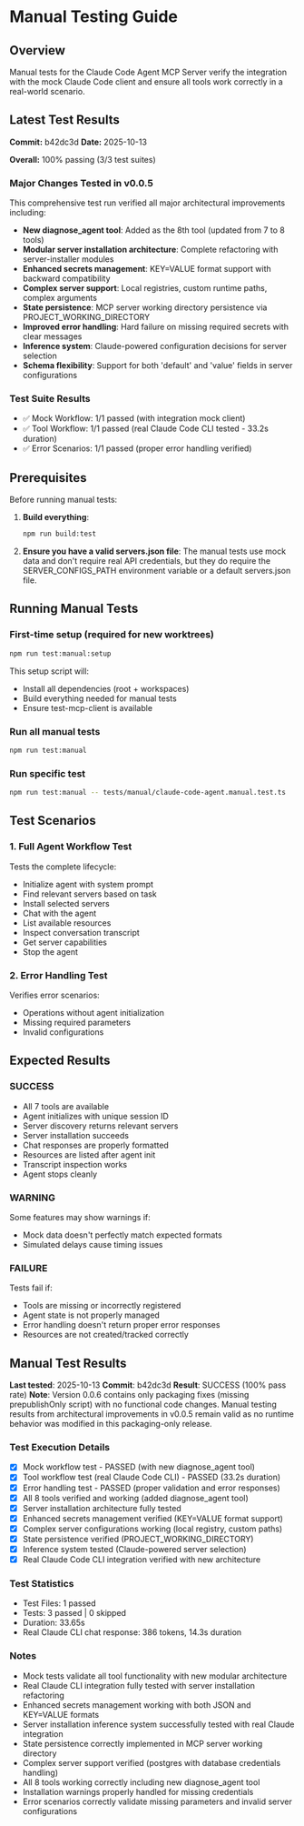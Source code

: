 # Manual Testing Guide

## Overview

Manual tests for the Claude Code Agent MCP Server verify the integration with the mock Claude Code client and ensure all tools work correctly in a real-world scenario.

## Latest Test Results

**Commit:** b42dc3d
**Date:** 2025-10-13

**Overall:** 100% passing (3/3 test suites)

### Major Changes Tested in v0.0.5

This comprehensive test run verified all major architectural improvements including:

- **New diagnose_agent tool**: Added as the 8th tool (updated from 7 to 8 tools)
- **Modular server installation architecture**: Complete refactoring with server-installer modules
- **Enhanced secrets management**: KEY=VALUE format support with backward compatibility
- **Complex server support**: Local registries, custom runtime paths, complex arguments
- **State persistence**: MCP server working directory persistence via PROJECT_WORKING_DIRECTORY
- **Improved error handling**: Hard failure on missing required secrets with clear messages
- **Inference system**: Claude-powered configuration decisions for server selection
- **Schema flexibility**: Support for both 'default' and 'value' fields in server configurations

### Test Suite Results

- ✅ Mock Workflow: 1/1 passed (with integration mock client)
- ✅ Tool Workflow: 1/1 passed (real Claude Code CLI tested - 33.2s duration)
- ✅ Error Scenarios: 1/1 passed (proper error handling verified)

## Prerequisites

Before running manual tests:

1. **Build everything**:

   ```bash
   npm run build:test
   ```

2. **Ensure you have a valid servers.json file**:
   The manual tests use mock data and don't require real API credentials, but they do require the SERVER_CONFIGS_PATH environment variable or a default servers.json file.

## Running Manual Tests

### First-time setup (required for new worktrees)

```bash
npm run test:manual:setup
```

This setup script will:

- Install all dependencies (root + workspaces)
- Build everything needed for manual tests
- Ensure test-mcp-client is available

### Run all manual tests

```bash
npm run test:manual
```

### Run specific test

```bash
npm run test:manual -- tests/manual/claude-code-agent.manual.test.ts
```

## Test Scenarios

### 1. Full Agent Workflow Test

Tests the complete lifecycle:

- Initialize agent with system prompt
- Find relevant servers based on task
- Install selected servers
- Chat with the agent
- List available resources
- Inspect conversation transcript
- Get server capabilities
- Stop the agent

### 2. Error Handling Test

Verifies error scenarios:

- Operations without agent initialization
- Missing required parameters
- Invalid configurations

## Expected Results

### SUCCESS

- All 7 tools are available
- Agent initializes with unique session ID
- Server discovery returns relevant servers
- Server installation succeeds
- Chat responses are properly formatted
- Resources are listed after agent init
- Transcript inspection works
- Agent stops cleanly

### WARNING

Some features may show warnings if:

- Mock data doesn't perfectly match expected formats
- Simulated delays cause timing issues

### FAILURE

Tests fail if:

- Tools are missing or incorrectly registered
- Agent state is not properly managed
- Error handling doesn't return proper error responses
- Resources are not created/tracked correctly

## Manual Test Results

**Last tested**: 2025-10-13
**Commit**: b42dc3d
**Result**: SUCCESS (100% pass rate)
**Note**: Version 0.0.6 contains only packaging fixes (missing prepublishOnly script) with no functional code changes. Manual testing results from architectural improvements in v0.0.5 remain valid as no runtime behavior was modified in this packaging-only release.

### Test Execution Details

- [x] Mock workflow test - PASSED (with new diagnose_agent tool)
- [x] Tool workflow test (real Claude Code CLI) - PASSED (33.2s duration)
- [x] Error handling test - PASSED (proper validation and error responses)
- [x] All 8 tools verified and working (added diagnose_agent tool)
- [x] Server installation architecture fully tested
- [x] Enhanced secrets management verified (KEY=VALUE format support)
- [x] Complex server configurations working (local registry, custom paths)
- [x] State persistence verified (PROJECT_WORKING_DIRECTORY)
- [x] Inference system tested (Claude-powered server selection)
- [x] Real Claude Code CLI integration verified with new architecture

### Test Statistics

- Test Files: 1 passed
- Tests: 3 passed | 0 skipped
- Duration: 33.65s
- Real Claude CLI chat response: 386 tokens, 14.3s duration

### Notes

- Mock tests validate all tool functionality with new modular architecture
- Real Claude CLI integration fully tested with server installation refactoring
- Enhanced secrets management working with both JSON and KEY=VALUE formats
- Server installation inference system successfully tested with real Claude integration
- State persistence correctly implemented in MCP server working directory
- Complex server support verified (postgres with database credentials handling)
- All 8 tools working correctly including new diagnose_agent tool
- Installation warnings properly handled for missing credentials
- Error scenarios correctly validate missing parameters and invalid server configurations
